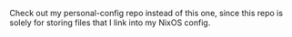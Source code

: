 Check out my personal-config repo instead of this one, since this repo is solely for storing files that I link into my NixOS config. 
